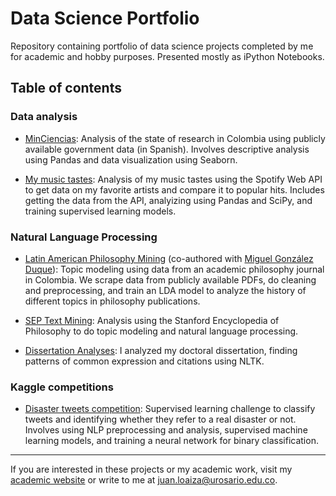 # Data Science Portfolio

Repository containing portfolio of data science projects completed by me for academic and hobby purposes. Presented mostly as iPython Notebooks.

## Table of contents

### Data analysis

* [MinCiencias](https://github.com/juanrloaiza/minciencias): Analysis of the state of research in Colombia using publicly available government data (in Spanish). Involves descriptive analysis using Pandas and data visualization using Seaborn.

* [My music tastes](my-music-tastes): Analysis of my music tastes using the Spotify Web API to get data on my favorite artists and compare it to popular hits. Includes getting the data from the API, analyizing using Pandas and SciPy, and training supervised learning models.

### Natural Language Processing

* [Latin American Philosophy Mining](https://github.com/juanrloaiza/latinamerican-philosophy-mining) (co-authored with [Miguel González Duque](https://github.com/miguelgondu)): Topic modeling using data from an academic philosophy journal in Colombia. We scrape data from publicly available PDFs, do cleaning and preprocessing, and train an LDA model to analyze the history of different topics in philosophy publications.

* [SEP Text Mining](https://github.com/juanrloaiza/SEP_TextMining): Analysis using the Stanford Encyclopedia of Philosophy to do topic modeling and natural language processing.

* [Dissertation Analyses](https://github.com/juanrloaiza/dissertation-analyses): I analyzed my doctoral dissertation, finding patterns of common expression and citations using NLTK.

### Kaggle competitions

* [Disaster tweets competition](kaggle_competitions/nlp_disaster): Supervised learning challenge to classify tweets and identifying whether they refer to a real disaster or not. Involves using NLP preprocessing and analysis, supervised machine learning models, and training a neural network for binary classification.

---

If you are interested in these projects or my academic work, visit my [academic website](https://juanrloaiza.github.io/academic/en/) or write to me at [juan.loaiza@urosario.edu.co](mailto:juan.loaiza@urosario.edu.co).
